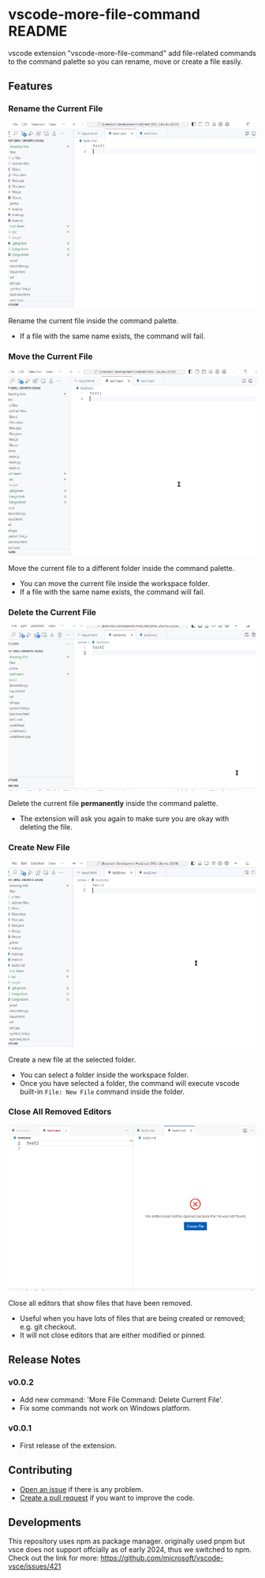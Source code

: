 # vscode-more-file-command README
vscode extension "vscode-more-file-command" add file-related commands to the command palette
so you can rename, move or create a file easily.

## Features
### Rename the Current File
![rename](docs/rename.gif)

Rename the current file inside the command palette.
- If a file with the same name exists, the command will fail.

### Move the Current File
![move](docs/move.gif)

Move the current file to a different folder inside the command palette.
- You can move the current file inside the workspace folder.
- If a file with the same name exists, the command will fail.

### Delete the Current File
![delete](docs/delete.gif)

Delete the current file **permanently** inside the command palette.
- The extension will ask you again to make sure you are okay with deleting the file.

### Create New File
![create](docs/create.gif)

Create a new file at the selected folder.
- You can select a folder inside the workspace folder.
- Once you have selected a folder, the command will execute vscode built-in `File: New File` command inside the folder.

### Close All Removed Editors
![close](docs/close.gif)

Close all editors that show files that have been removed.
- Useful when you have lots of files that are being created or removed; e.g. git checkout.
- It will not close editors that are either modified or pinned.

<!-- ## Requirements -->

<!-- ## Extension Settings -->

<!-- ## Known Issues -->

## Release Notes
### v0.0.2
- Add new command: 'More File Command: Delete Current File'.
- Fix some commands not work on Windows platform.

### v0.0.1
- First release of the extension.

## Contributing
- [Open an issue](https://github.com/dlguswo333/vscode-more-file-command/issues) if there is any problem.
- [Create a pull request](https://github.com/dlguswo333/vscode-more-file-command/pulls) if you want to improve the code.

## Developments
This repository uses npm as package manager.
originally used pnpm but vsce does not support offcially as of early 2024, thus we switched to npm.
Check out the link for more: https://github.com/microsoft/vscode-vsce/issues/421
